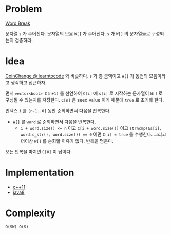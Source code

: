 # Problem

[Word Break](https://leetcode.com/problems/word-break/)

문자열 `s` 가 주어진다. 문자열의 모음 `W[]` 가 주어진다. 
`s` 가 `W[]` 의 문자열들로 구성되는지 검증하라.

# Idea

[CoinChange @ learntocode](/leetcode/CoinChange/README.md) 와
비슷하다. `s` 가 총 금액이고 `W[]` 가 동전의 모음이라고 생각하고
접근하자.

먼저 `vector<bool> C(n+1)` 를 선언하여 `C[i]` 에 `s[i]` 로 시작하는
문자열이 `W[]` 로 구성될 수 있는지를 저장한다. `C[n]` 은 seed value
이기 때문에 `true` 로 초기화 한다.

인덱스 `i` 를 `[n-1..0]` 동안 순회하면서 다음을 반복한다. 

* `W[]` 를 `word` 로 순회하면서 다음을 반복한다.
  * `i + word.size() <= n` 이고 `C[i + word.size()]` 이고
    `strncmp(&s[i], word.c_str(), word.size()) == 0` 이면 `C[i] =
    true` 를 수행한다. 그리고 더이상 `W[]` 를 순회할 이유가
    없다. 반복을 멈춘다.

모든 반복을 마치면 `C[0]` 이 답이다.

# Implementation

* [c++11](a.cpp)
* [java8](MainApp.java)

# Complexity

```
O(SW) O(S)
```

